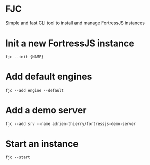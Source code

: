 # FJC 

Simple and fast CLI tool to install and manage FortressJS instances

# Init a new FortressJS instance 

`fjc --init {NAME}`

# Add default engines 

`fjc --add engine --default`

# Add a demo server

`fjc --add srv --name adrien-thierry/fortressjs-demo-server`

# Start an instance 

`fjc --start`

